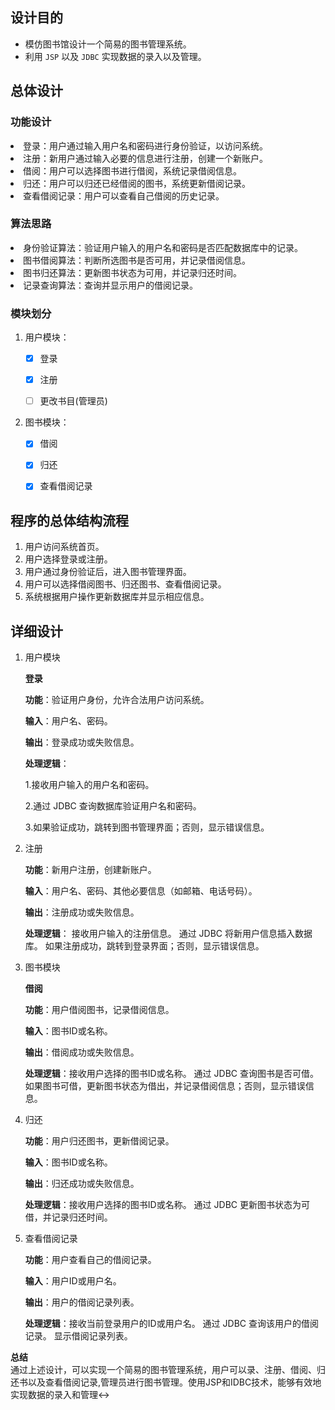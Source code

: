 ## 设计目的
* 模仿图书馆设计一个简易的图书管理系统。
* 利用 `JSP` 以及 `JDBC` 实现数据的录入以及管理。
## 总体设计

### 功能设计
<li>登录：用户通过输入用户名和密码进行身份验证，以访问系统。
<li>注册：新用户通过输入必要的信息进行注册，创建一个新账户。
<li>借阅：用户可以选择图书进行借阅，系统记录借阅信息。
<li>归还：用户可以归还已经借阅的图书，系统更新借阅记录。
<li>查看借阅记录：用户可以查看自己借阅的历史记录。

### 算法思路
<li>身份验证算法：验证用户输入的用户名和密码是否匹配数据库中的记录。
<li>图书借阅算法：判断所选图书是否可用，并记录借阅信息。
<li>图书归还算法：更新图书状态为可用，并记录归还时间。
<li>记录查询算法：查询并显示用户的借阅记录。

### 模块划分

<ol>
<li>用户模块：

-[x] 登录

-[x] 注册

-[ ] 更改书目(管理员)

<li>图书模块：

-[x] 借阅

-[x] 归还

-[x] 查看借阅记录
</ol>

## 程序的总体结构流程
<ol>
<li>用户访问系统首页。</li>
<li>用户选择登录或注册。</li>
<li>用户通过身份验证后，进入图书管理界面。</li>
<li>用户可以选择借阅图书、归还图书、查看借阅记录。</li>
<li>系统根据用户操作更新数据库并显示相应信息。</li>
</ol>   

## 详细设计

<ol>
    <li>用户模块</li>

**登录**

**功能**：验证用户身份，允许合法用户访问系统。

**输入**：用户名、密码。

**输出**：登录成功或失败信息。

**处理逻辑**：

1.接收用户输入的用户名和密码。

2.通过 JDBC 查询数据库验证用户名和密码。

3.如果验证成功，跳转到图书管理界面；否则，显示错误信息。

<li>注册</li>

**功能**：新用户注册，创建新账户。

**输入**：用户名、密码、其他必要信息（如邮箱、电话号码）。

**输出**：注册成功或失败信息。

**处理逻辑**：
接收用户输入的注册信息。
通过 JDBC 将新用户信息插入数据库。
如果注册成功，跳转到登录界面；否则，显示错误信息。


<li>图书模块</li>

**借阅**

**功能**：用户借阅图书，记录借阅信息。

**输入**：图书ID或名称。

**输出**：借阅成功或失败信息。

**处理逻辑**：接收用户选择的图书ID或名称。
通过 JDBC 查询图书是否可借。
如果图书可借，更新图书状态为借出，并记录借阅信息；否则，显示错误信息。


<li>归还</li>

**功能**：用户归还图书，更新借阅记录。

**输入**：图书ID或名称。

**输出**：归还成功或失败信息。

**处理逻辑**：接收用户选择的图书ID或名称。
通过 JDBC 更新图书状态为可借，并记录归还时间。

<li>查看借阅记录</li>

**功能**：用户查看自己的借阅记录。

**输入**：用户ID或用户名。

**输出**：用户的借阅记录列表。

**处理逻辑**：接收当前登录用户的ID或用户名。
通过 JDBC 查询该用户的借阅记录。
显示借阅记录列表。

</ol>

**总结**
<br>
通过上述设计，可以实现一个简易的图书管理系统，用户可以录、注册、借阅、归还书以及查看借阅记录,管理员进行图书管理。使用JSP和IDBC技术，能够有效地实现数据的录入和管理↔